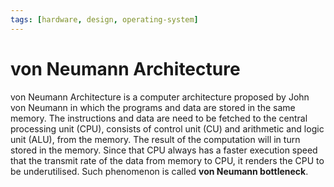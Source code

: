 ```yaml
---
tags: [hardware, design, operating-system]
---
```


# von Neumann Architecture

von Neumann Architecture is a computer architecture proposed by John von Neumann
in which the programs and data are stored in the same memory. The instructions
and data are need to be fetched to the central processing unit (CPU), consists of
control unit (CU) and arithmetic and logic unit (ALU), from the memory. The
result of the computation will in turn stored in the memory. Since that CPU
always has a faster execution speed that the transmit rate of the data from
memory to CPU, it renders the CPU to be underutilised. Such phenomenon is called
**von Neumann bottleneck**.
